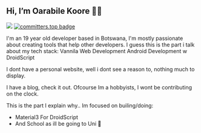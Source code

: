 ## Hi, I’m Oarabile Koore ✋🏽

![](https://komarev.com/ghpvc/?username=oarabiledev&style=flat-square) [![committers.top badge](https://user-badge.committers.top/botswana/oarabiledev.svg)](https://user-badge.committers.top/botswana/oarabiledev)
 

I'm an 19 year old developer based in Botswana,
I'm mostly passionate about creating tools that
help other developers.
I guess this is the part i talk about my tech
stack:
Vannila Web Development
Android Development w DroidScript

I dont have a personal website, well i dont see
a reason to, nothing much to display.

I have a blog, check it out. Ofcourse Im a hobbyists,
I wont be contributing on the clock.

This is the part I explain why..
Im focused on builing/doing: 
- Material3 For DroidScript
- And School as ill be going to Uni 🫠
##
